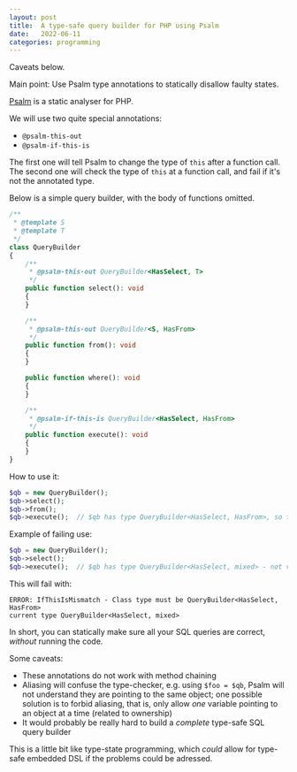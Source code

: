 ```yaml
---
layout: post
title:  A type-safe query builder for PHP using Psalm
date:   2022-06-11
categories: programming
---
```


Caveats below.

Main point: Use Psalm type annotations to statically disallow faulty states.

[Psalm](https://psalm.dev) is a static analyser for PHP.

We will use two quite special annotations:

* `@psalm-this-out`
* `@psalm-if-this-is`

The first one will tell Psalm to change the type of `this` after a function call. The second one will check the type of `this` at a function call, and fail if it's not the annotated type.

Below is a simple query builder, with the body of functions omitted.

```php
/**
 * @template S
 * @template T
 */
class QueryBuilder
{
    /**
     * @psalm-this-out QueryBuilder<HasSelect, T>
     */
    public function select(): void
    {
    }

    /**
     * @psalm-this-out QueryBuilder<S, HasFrom>
     */
    public function from(): void
    {
    }

    public function where(): void
    {
    }

    /**
     * @psalm-if-this-is QueryBuilder<HasSelect, HasFrom>
     */
    public function execute(): void
    {
    }
}
```

How to use it:

```php
$qb = new QueryBuilder();
$qb->select();
$qb->from();
$qb->execute();  // $qb has type QueryBuilder<HasSelect, HasFrom>, so this call is valid
```

Example of failing use:

```php
$qb = new QueryBuilder();
$qb->select();
$qb->execute();  // $qb has type QueryBuilder<HasSelect, mixed> - not valid
```

This will fail with:

```
ERROR: IfThisIsMismatch - Class type must be QueryBuilder<HasSelect, HasFrom>
current type QueryBuilder<HasSelect, mixed>
```

In short, you can statically make sure all your SQL queries are correct, _without_ running the code.

Some caveats:

* These annotations do not work with method chaining
* Aliasing will confuse the type-checker, e.g. using `$foo = $qb`, Psalm will not understand they are pointing to the same object; one possible solution is to forbid aliasing, that is, only allow _one_ variable pointing to an object at a time (related to ownership)
* It would probably be really hard to build a _complete_ type-safe SQL query builder

This is a little bit like type-state programming, which _could_ allow for type-safe embedded DSL if the problems could be adressed.
